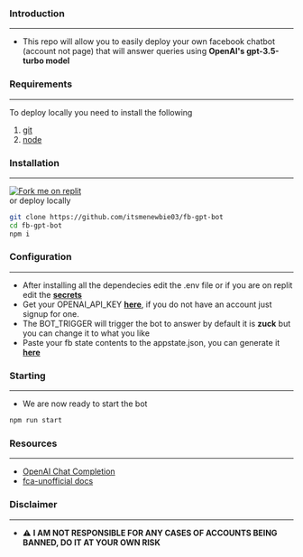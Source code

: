 ### Introduction
------------
 - This repo will allow you to easily deploy your own facebook chatbot (account not page) that will answer queries using **OpenAI's gpt-3.5-turbo model**

### Requirements
------------
To deploy locally you need to install the following
1.  [git](https://git-scm.com/book/en/v2/Getting-Started-Installing-Git "git")
2. [node](https://nodejs.org/en "node")

### Installation
------------

[![Fork me on replit](https://img.shields.io/static/v1?label=Replit&message=Fork%20me%20on%20replit!&color=brightgreen&style=for-the-badge&logo=replit 'Fork Me')](https://replit.com/@itsmenewbie03/fb-gpt-bot)<br>
or deploy locally
```bash
git clone https://github.com/itsmenewbie03/fb-gpt-bot
cd fb-gpt-bot
npm i
```
### Configuration
------------
- After installing all the dependecies edit the .env file or if you are on replit edit the **[secrets](https://docs.replit.com/programming-ide/workspace-features/storing-sensitive-information-environment-variables "secrets")**
- Get your OPENAI_API_KEY **[here](https://platform.openai.com/account/api-keys "here")**, if you do not have an account just signup for one.
- The BOT_TRIGGER will trigger the bot to answer by default it is **zuck** but you can change it to what you like
- Paste your fb state contents to the appstate.json, you can generate it **[here](https://github.com/c3cbot/c3c-fbstate "here")**

### Starting
------------
- We are now ready to start the bot
```bash
npm run start
```

### Resources
------------
- [OpenAI Chat Completion](https://platform.openai.com/docs/guides/chat "OpenAI Chat Completion")
- [fca-unofficial docs](https://github.com/VangBanLaNhat/fca-unofficial/blob/master/DOCS.md "fca-unofficial docs")

### Disclaimer
------------
- ⚠️ **I AM NOT RESPONSIBLE FOR ANY CASES OF ACCOUNTS BEING BANNED, DO IT AT YOUR OWN RISK**